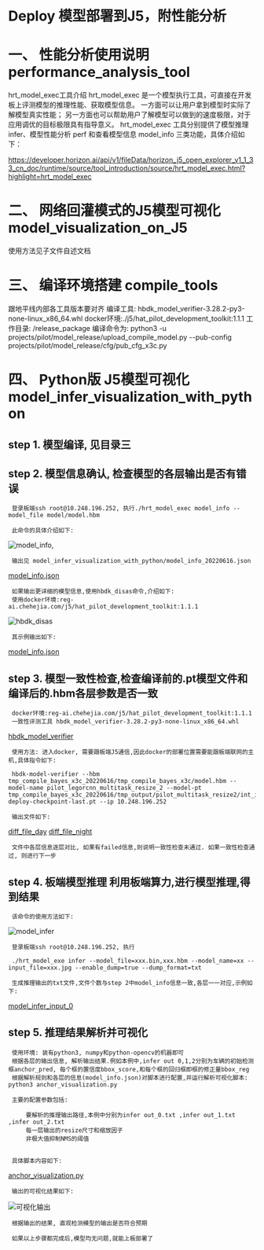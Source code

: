 # Deploy  模型部署到J5，附性能分析

# 一、 性能分析使用说明 performance_analysis_tool
  hrt_model_exec工具介绍
  hrt_model_exec 是一个模型执行工具，可直接在开发板上评测模型的推理性能、获取模型信息。 一方面可以让用户拿到模型时实际了解模型真实性能； 另一方面也可以帮助用户了解模型可以做到的速度极限，对于应用调优的目标极限具有指导意义。
  hrt_model_exec 工具分别提供了模型推理 infer、模型性能分析 perf 和查看模型信息 model_info 三类功能，具体介绍如下：

  https://developer.horizon.ai/api/v1/fileData/horizon_j5_open_explorer_v1_1_33_cn_doc/runtime/source/tool_introduction/source/hrt_model_exec.html?highlight=hrt_model_exec

# 二、 网络回灌模式的J5模型可视化 model_visualization_on_J5
  使用方法见子文件自述文档

# 三、 编译环境搭建 compile_tools
  
  跟地平线内部各工具版本要对齐 
  编译工具: hbdk_model_verifier-3.28.2-py3-none-linux_x86_64.whl
  docker环境:./j5/hat_pilot_development_toolkit:1.1.1 
  工作目录: /release_package
  编译命令为:
  python3 -u projects/pilot/model_release/upload_compile_model.py --pub-config projects/pilot/model_release/cfg/pub_cfg_x3c.py

# 四、 Python版 J5模型可视化 model_infer_visualization_with_python
  
  ## step 1. 模型编译, 见目录三 

  ## step 2. 模型信息确认, 检查模型的各层输出是否有错误

     登录板端ssh root@10.248.196.252, 执行./hrt_model_exec model_info --model_file model/model.hbm

     此命令的具体介绍如下:
  ![model_info](model_infer_visualization_with_python/model_info.jpeg),

     输出见 model_infer_visualization_with_python/model_info_20220616.json
  [model_info.json](model_infer_visualization_with_python/model_info.json)

     如果输出更详细的模型信息,使用hbdk_disas命令,介绍如下:
     使用docker环境:reg-ai.chehejia.com/j5/hat_pilot_development_toolkit:1.1.1 

  ![hbdk_disas](model_infer_visualization_with_python/hbdk_disas.jpg)

     其示例输出如下:
  [model_info.json](model_infer_visualization_with_python/model_info_20220616.json)


  ## step 3. 模型一致性检查,检查编译前的.pt模型文件和编译后的.hbm各层参数是否一致

     docker环境:reg-ai.chehejia.com/j5/hat_pilot_development_toolkit:1.1.1 
     一致性评测工具 hbdk_model_verifier-3.28.2-py3-none-linux_x86_64.whl
  [hbdk_model_verifier](model_infer_visualization_with_python/hrt_model_exec)  

     使用方法: 进入docker, 需要跟板端J5通信,因此docker的部署位置需要能跟板端联网的主机,具体指令如下:

     hbdk-model-verifier --hbm tmp_compile_bayes_x3c_20220616/tmp_compile_bayes_x3c/model.hbm --model-name pilot_legorcnn_multitask_resize_2 --model-pt tmp_compile_bayes_x3c_20220616/tmp_output/pilot_multitask_resize2/int_infer_pilot_legorcnn_multitask_resize_2_day_torch_bayes-deploy-checkpoint-last.pt --ip 10.248.196.252

     输出文件如下:

  [diff_file_day](model_infer_visualization_with_python/day_diff.txt)
  [diff_file_night](model_infer_visualization_with_python/night_diff.txt)

     文件中各层信息逐层对比, 如果有failed信息,则说明一致性检查未通过. 如果一致性检查通过, 则进行下一步

  ## step 4. 板端模型推理 利用板端算力,进行模型推理,得到结果

     该命令的使用方法如下:

  ![model_infer](model_infer_visualization_with_python/model_infer.jpeg)

     登录板端ssh root@10.248.196.252, 执行

     ./hrt_model_exe infer --model_file=xxx.bin,xxx.hbm --model_name=xx --input_file=xxx.jpg --enable_dump=true --dump_format=txt 

     生成推理输出的txt文件,文件个数与step 2中model_info信息一致,各层一一对应,示例如下:

  [model_infer_input_0](model_infer_visualization_with_python/infer_output/model_infer_output_0.txt)

  ## step 5. 推理结果解析并可视化

     使用环境: 装有python3, numpy和python-opencv的机器即可
     根据各层的输出信息, 解析输出结果.例如本例中,infer out 0,1,2分别为车辆的初始检测框anchor_pred, 每个框的置信度bbox_score,和每个框的回归框即框的修正量bbox_reg
     根据解析规则和各层的信息(model_info.json)对脚本进行配置,并运行解析可视化脚本: python3 anchor_visualization.py

     主要的配置参数包括:

         要解析的推理输出路径,本例中分别为infer out_0.txt ,infer out_1.txt ,infer out_2.txt
         每一层输出的resize尺寸和缩放因子
         非极大值抑制NMS的阈值


     具体脚本内容如下:
  [anchor_visualization.py](model_infer_visualization_with_python/anchor_visualization.py)

     输出的可视化结果如下:
  ![可视化输出](model_infer_visualization_with_python/11_1641549436268.jpg)

     根据输出的结果, 直观检测模型的输出是否符合预期

     如果以上步骤都完成后,模型均无问题,就能上板部署了
